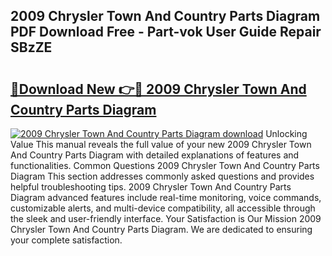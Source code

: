 ## 2009 Chrysler Town And Country Parts Diagram PDF Download Free - Part-vok User Guide Repair SBzZE

# <h2><a href="http://dfoud3.blite.top/?on=2009+Chrysler+Town+And+Country+Parts+Diagram">🔗Download New 👉🔴 2009 Chrysler Town And Country Parts Diagram</a></h2>

[![2009 Chrysler Town And Country Parts Diagram download](https://i.imgur.com/lujVjoI.png)](http://dfoud3.blite.top/?on=2009+Chrysler+Town+And+Country+Parts+Diagram)
Unlocking Value This manual reveals the full value of your new 2009 Chrysler Town And Country Parts Diagram with detailed explanations of features and functionalities. Common Questions 2009 Chrysler Town And Country Parts Diagram This section addresses commonly asked questions and provides helpful troubleshooting tips. 2009 Chrysler Town And Country Parts Diagram advanced features include real-time monitoring, voice commands, customizable alerts, and multi-device compatibility, all accessible through the sleek and user-friendly interface. Your Satisfaction is Our Mission 2009 Chrysler Town And Country Parts Diagram. We are dedicated to ensuring your complete satisfaction.
